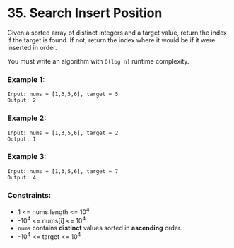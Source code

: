 # 35. Search Insert Position

Given a sorted array of distinct integers and a target value, return the index if the target is found. If not, return the index where it would be if it were inserted in order.

You must write an algorithm with `O(log n)` runtime complexity.

### Example 1:

```text
Input: nums = [1,3,5,6], target = 5
Output: 2
```

### Example 2:

```text
Input: nums = [1,3,5,6], target = 2
Output: 1
```

### Example 3:

```text
Input: nums = [1,3,5,6], target = 7
Output: 4
```

### Constraints:

- 1 <= nums.length <= 10<sup>4</sup>
- -10<sup>4</sup> <= nums[i] <= 10<sup>4</sup>
- `nums` contains **distinct** values sorted in **ascending** order.
- -10<sup>4</sup> <= target <= 10<sup>4</sup>
